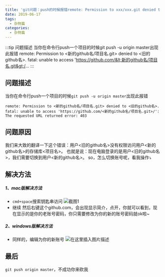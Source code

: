 ```yaml
---
title: 'git问题：push的时候报错remote: Permission to xxx/xxx.git denied to xxx.'
date: 2019-06-17
tags:
  - 杂物篇
categories:
  - 杂物篇
---
```


:::tip
问题描述
当你在命令行push一个项目的时候git push -u origin master出现此报错
remote: Permission to &lt;新的github名/项目名.git&gt; denied to &lt;旧的github名&gt;.
fatal: unable to access 'https://github.com/&lt;新的github名/项目名.git&gt;/...
:::

<!-- more -->

## 问题描述
当你在命令行push一个项目的时候`git push -u origin master`出现此报错
```
remote: Permission to <新的github名/项目名.git> denied to <旧的github名>.
fatal: unable to access 'https://github.com/<新的github名/项目名.git>/': The requested URL returned error: 403
```
## 问题原因
我们来大致的翻译一下这个错误：用户<旧的github名>没有权限访问用户<新的github名>的存储库<项目名>。
也就是说：现在电脑登录的是用户<旧的github名>，我们需要切换到用户<新的github名>。
so，怎么切换账号呢，看我操作⤵️
## 解决方法
##### 1、mac版解决方法
 - `cmd+space`搜索钥匙串访问
![截图1](https://img-blog.csdnimg.cn/2019061709554361.png?x-oss-process=image/watermark,type_ZmFuZ3poZW5naGVpdGk,shadow_10,text_aHR0cHM6Ly9ibG9nLmNzZG4ubmV0L3dlaXhpbl80Mzk3MjQzNw==,size_16,color_FFFFFF,t_70)
 - 继续
然后右键这个github.com，会出现显示简介，点开，你就可以看到，现在显示的是你的老账号密码，你只需要修改为你的新的账号密码就ok啦~
##### 2、windows版解决方法
 - 同样的，编辑为你的新账号
![在这里插入图片描述](https://img-blog.csdnimg.cn/20190617100904660.jpg?x-oss-process=image/watermark,type_ZmFuZ3poZW5naGVpdGk,shadow_10,text_aHR0cHM6Ly9ibG9nLmNzZG4ubmV0L3dlaXhpbl80Mzk3MjQzNw==,size_16,color_FFFFFF,t_70)
## 最后
`git push origin master`，不成功你来砍我
